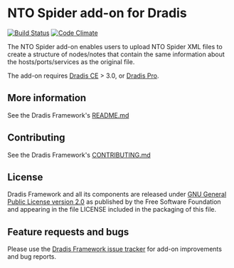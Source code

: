 # NTO Spider add-on for Dradis

[![Build Status](https://secure.travis-ci.org/dradis/dradis-ntospider.png?branch=master)](http://travis-ci.org/dradis/dradis-ntospider) [![Code Climate](https://codeclimate.com/github/dradis/dradis-ntospider.png)](https://codeclimate.com/github/dradis/dradis-ntospider.png)

The NTO Spider add-on enables users to upload NTO Spider XML files to create a structure of nodes/notes that contain the same information about the hosts/ports/services as the original file.

The add-on requires [Dradis CE](https://dradisframework.org/) > 3.0, or [Dradis Pro](https://dradisframework.com/pro/).


## More information

See the Dradis Framework's [README.md](https://github.com/dradis/dradisframework/blob/master/README.md)


## Contributing

See the Dradis Framework's [CONTRIBUTING.md](https://github.com/dradis/dradisframework/blob/master/CONTRIBUTING.md)


## License

Dradis Framework and all its components are released under [GNU General Public License version 2.0](http://www.gnu.org/licenses/old-licenses/gpl-2.0.html) as published by the Free Software Foundation and appearing in the file LICENSE included in the packaging of this file.


## Feature requests and bugs

Please use the [Dradis Framework issue tracker](https://github.com/dradis/dradis-ce/issues) for add-on improvements and bug reports.
